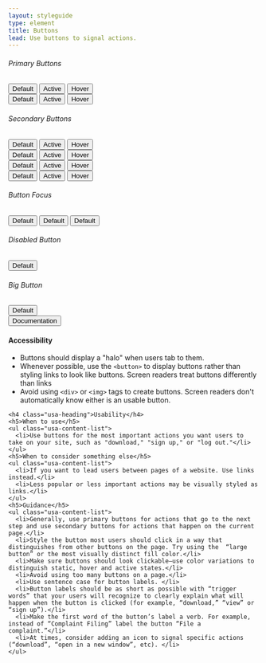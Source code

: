 ```yaml
---
layout: styleguide
type: element
title: Buttons
lead: Use buttons to signal actions. 
---
```


<div class="preview">
  
  <h6>Primary Buttons</h6>
  <div class="button_wrapper">
    <button>Default</button>
    <button class="usa-button-active">Active</button>
    <button class="usa-button-hover">Hover</button>
  </div>
  <div class="button_wrapper">
    <button class="usa-button-primary-alt">Default</button>
    <button class="usa-button-primary-alt usa-button-active">Active</button>
    <button class="usa-button-primary-alt usa-button-hover">Hover</button>
  </div>

  <h6>Secondary Buttons</h6>
  <div class="button_wrapper">
    <button class="usa-button-secondary">Default</button>
    <button class="usa-button-secondary usa-button-active">Active</button>
    <button class="usa-button-secondary usa-button-hover">Hover</button>
  </div>

  <div class="button_wrapper">
    <button class="usa-button-gray">Default</button>
    <button class="usa-button-gray usa-button-active">Active</button>
    <button class="usa-button-gray usa-button-hover">Hover</button>
  </div>

  <div class="button_wrapper">
    <button class="usa-button-outline" type="button">Default</button>
    <button class="usa-button-outline usa-button-active">Active</button>
    <button class="usa-button-outline usa-button-hover">Hover</button>
  </div>

  <div class="button_wrapper button_wrapper-dark">
    <button class="usa-button-outline-inverse" type="button">Default</button>
    <button class="usa-button-outline-inverse usa-button-active">Active</button>
    <button class="usa-button-outline-inverse usa-button-hover">Hover</button>
  </div>

  <h6>Button Focus</h6>
  <div class="button_wrapper">
    <button class="usa-button-focus">Default</button>
    <button class="usa-button-primary-alt usa-button-focus">Default</button>
    <button class="usa-button-secondary usa-button-focus">Default</button>
  </div>

  <h6>Disabled Button</h6>
  <div class="button_wrapper">
    <button class="usa-button-disabled">Default</button>
  </div>

  <h6>Big Button</h6>
  <div class="button_wrapper">
    <button class="usa-button-big" type="button">Default</button>
  </div>

</div>

<div class="usa-accordion-bordered usa-accordion-docs">
  <button class="usa-button-unstyled usa-accordion-button"
      aria-expanded="true" aria-controls="collapsible-0">
    Documentation
  </button>
  <div id="collapsible-0" aria-hidden="false" class="usa-accordion-content">
    <h4 class="usa-heading">Accessibility</h4>
    <ul>
      <li>Buttons should display a "halo" when users tab to them.</li>
      <li>Whenever possible, use the <code>&lt;button&gt;</code> to display buttons rather than styling links to look like buttons. Screen readers treat buttons differently than links</li>
      <li>Avoid using <code>&lt;div&gt;</code> or <code>&lt;img&gt;</code> tags to create buttons. Screen readers don't automatically know either is an usable button. 
    </ul>

    <h4 class="usa-heading">Usability</h4>
    <h5>When to use</h5>
    <ul class="usa-content-list">
      <li>Use buttons for the most important actions you want users to take on your site, such as "download," "sign up," or "log out."</li>
    </ul>
    <h5>When to consider something else</h5>
    <ul class="usa-content-list">
      <li>If you want to lead users between pages of a website. Use links instead.</li>
      <li>Less popular or less important actions may be visually styled as links.</li>
    </ul>
    <h5>Guidance</h5>
    <ul class="usa-content-list">
      <li>Generally, use primary buttons for actions that go to the next step and use secondary buttons for actions that happen on the current page.</li>
      <li>Style the button most users should click in a way that distinguishes from other buttons on the page. Try using the  “large button” or the most visually distinct fill color.</li>
      <li>Make sure buttons should look clickable—use color variations to distinguish static, hover and active states.</li>
      <li>Avoid using too many buttons on a page.</li>
      <li>Use sentence case for button labels. </li>
      <li>Button labels should be as short as possible with “trigger words” that your users will recognize to clearly explain what will happen when the button is clicked (for example, “download,” “view” or “sign up”).</li>
      <li>Make the first word of the button’s label a verb. For example, instead of “Complaint Filing” label the button “File a complaint.”</li>
      <li>At times, consider adding an icon to signal specific actions (“download”, “open in a new window”, etc). </li>
    </ul>
  </div>
</div>
